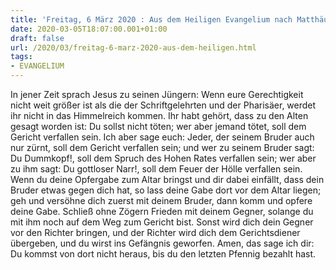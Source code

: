 ```yaml
---
title: 'Freitag, 6 März 2020 : Aus dem Heiligen Evangelium nach Matthäus - Mt 5,20-26.'
date: 2020-03-05T18:07:00.001+01:00
draft: false
url: /2020/03/freitag-6-marz-2020-aus-dem-heiligen.html
tags: 
- EVANGELIUM
---
```


In jener Zeit sprach Jesus zu seinen Jüngern: Wenn eure Gerechtigkeit nicht weit größer ist als die der Schriftgelehrten und der Pharisäer, werdet ihr nicht in das Himmelreich kommen. Ihr habt gehört, dass zu den Alten gesagt worden ist: Du sollst nicht töten; wer aber jemand tötet, soll dem Gericht verfallen sein. Ich aber sage euch: Jeder, der seinem Bruder auch nur zürnt, soll dem Gericht verfallen sein; und wer zu seinem Bruder sagt: Du Dummkopf!, soll dem Spruch des Hohen Rates verfallen sein; wer aber zu ihm sagt: Du gottloser Narr!, soll dem Feuer der Hölle verfallen sein. Wenn du deine Opfergabe zum Altar bringst und dir dabei einfällt, dass dein Bruder etwas gegen dich hat, so lass deine Gabe dort vor dem Altar liegen; geh und versöhne dich zuerst mit deinem Bruder, dann komm und opfere deine Gabe. Schließ ohne Zögern Frieden mit deinem Gegner, solange du mit ihm noch auf dem Weg zum Gericht bist. Sonst wird dich dein Gegner vor den Richter bringen, und der Richter wird dich dem Gerichtsdiener übergeben, und du wirst ins Gefängnis geworfen. Amen, das sage ich dir: Du kommst von dort nicht heraus, bis du den letzten Pfennig bezahlt hast.